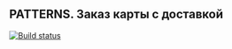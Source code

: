 ## PATTERNS. Заказ карты с доставкой

[![Build status](https://ci.appveyor.com/api/projects/status/npl0u4uns1ycydva?svg=true)](https://ci.appveyor.com/project/KleshchenkoSergei/patterncarddeliveryorder)